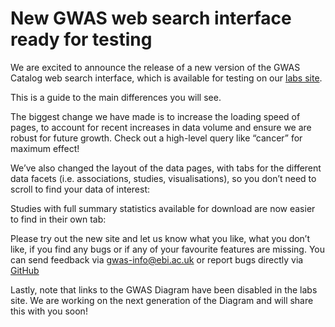# New GWAS web search interface ready for testing

We are excited to announce the release of a new version of the GWAS Catalog web search interface, which is available for testing on our [labs site](www.ebi.ac.uk/gwas/labs).

This is a guide to the main differences you will see.

The biggest change we have made is to increase the loading speed of pages, to account for recent increases in data volume and ensure we are robust for future growth. Check out a high-level query like “cancer” for maximum effect! 

<article-image src="gwas-ui-labs-release/SlideA.jpg" alt="gwas-catalog"></article-image>

We’ve also changed the layout of the data pages, with tabs for the different data facets (i.e. associations, studies, visualisations), so you don’t need to scroll to find your data of interest: 

<article-image src="gwas-ui-labs-release/SlideB.jpg" alt="gwas-catalog"></article-image>

Studies with full summary statistics available for download are now easier to find in their own tab:  

<article-image src="gwas-ui-labs-release/SlideC.jpg" alt="gwas-catalog"></article-image>

Please try out the new site and let us know what you like, what you don’t like, if you find any bugs or if any of your favourite features are missing. You can send feedback via gwas-info@ebi.ac.uk or report bugs directly via [GitHub](https://github.com/EBISPOT/gwas-ui/issues)

Lastly, note that links to the GWAS Diagram have been disabled in the labs site. We are working on the next generation of the Diagram and will share this with you soon!
